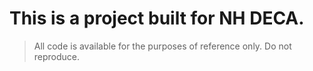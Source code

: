 # This is a project built for NH DECA.

> All code is available for the purposes of reference only. Do not reproduce.
